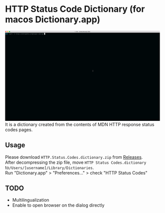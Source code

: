 # HTTP Status Code Dictionary (for macos Dictionary.app)
![capture](https://raw.githubusercontent.com/nkzsdy/macos_http_status_code_dictionary/master/capture.gif)  
It is a dictionary created from the contents of MDN HTTP response status codes pages.


## Usage
Please download `HTTP.Status.Codes.dictionary.zip` from [Releases](https://github.com/nkzsdy/macos_http_status_code_dictionary/releases).  
After decompressing the zip file, move `HTTP Status Codes.dictionary` to`/Users/[username]/Library/Dictionaries`.  
Run "Dictionary.app" > "Preferences..." > check "HTTP Status Codes"

## TODO
* Multilingualization
* Enable to open browser on the dialog directly
